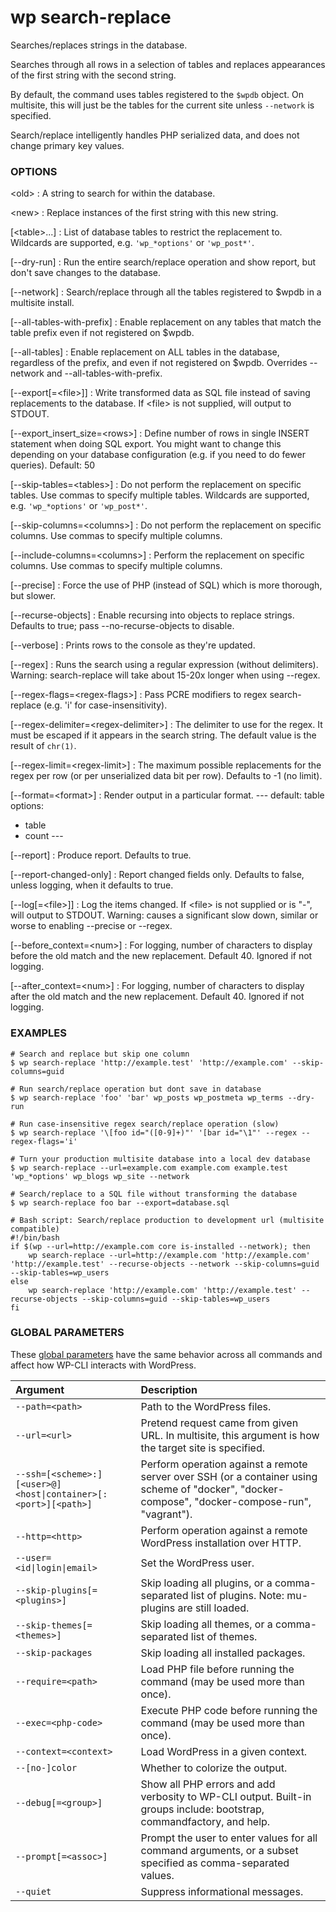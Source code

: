 # wp search-replace

Searches/replaces strings in the database.

Searches through all rows in a selection of tables and replaces appearances of the first string with the second string.

By default, the command uses tables registered to the `$wpdb` object. On multisite, this will just be the tables for the current site unless `--network` is specified.

Search/replace intelligently handles PHP serialized data, and does not change primary key values.

### OPTIONS

&lt;old&gt;
: A string to search for within the database.

&lt;new&gt;
: Replace instances of the first string with this new string.

[&lt;table&gt;...]
: List of database tables to restrict the replacement to. Wildcards are supported, e.g. `'wp_*options'` or `'wp_post*'`.

[\--dry-run]
: Run the entire search/replace operation and show report, but don't save changes to the database.

[\--network]
: Search/replace through all the tables registered to $wpdb in a multisite install.

[\--all-tables-with-prefix]
: Enable replacement on any tables that match the table prefix even if not registered on $wpdb.

[\--all-tables]
: Enable replacement on ALL tables in the database, regardless of the prefix, and even if not registered on $wpdb. Overrides --network and --all-tables-with-prefix.

[\--export[=&lt;file&gt;]]
: Write transformed data as SQL file instead of saving replacements to the database. If &lt;file&gt; is not supplied, will output to STDOUT.

[\--export_insert_size=&lt;rows&gt;]
: Define number of rows in single INSERT statement when doing SQL export. You might want to change this depending on your database configuration (e.g. if you need to do fewer queries). Default: 50

[\--skip-tables=&lt;tables&gt;]
: Do not perform the replacement on specific tables. Use commas to specify multiple tables. Wildcards are supported, e.g. `'wp_*options'` or `'wp_post*'`.

[\--skip-columns=&lt;columns&gt;]
: Do not perform the replacement on specific columns. Use commas to specify multiple columns.

[\--include-columns=&lt;columns&gt;]
: Perform the replacement on specific columns. Use commas to specify multiple columns.

[\--precise]
: Force the use of PHP (instead of SQL) which is more thorough, but slower.

[\--recurse-objects]
: Enable recursing into objects to replace strings. Defaults to true; pass --no-recurse-objects to disable.

[\--verbose]
: Prints rows to the console as they're updated.

[\--regex]
: Runs the search using a regular expression (without delimiters). Warning: search-replace will take about 15-20x longer when using --regex.

[\--regex-flags=&lt;regex-flags&gt;]
: Pass PCRE modifiers to regex search-replace (e.g. 'i' for case-insensitivity).

[\--regex-delimiter=&lt;regex-delimiter&gt;]
: The delimiter to use for the regex. It must be escaped if it appears in the search string. The default value is the result of `chr(1)`.

[\--regex-limit=&lt;regex-limit&gt;]
: The maximum possible replacements for the regex per row (or per unserialized data bit per row). Defaults to -1 (no limit).

[\--format=&lt;format&gt;]
: Render output in a particular format.
\---
default: table
options:
  - table
  - count
\---

[\--report]
: Produce report. Defaults to true.

[\--report-changed-only]
: Report changed fields only. Defaults to false, unless logging, when it defaults to true.

[\--log[=&lt;file&gt;]]
: Log the items changed. If &lt;file&gt; is not supplied or is "-", will output to STDOUT. Warning: causes a significant slow down, similar or worse to enabling --precise or --regex.

[\--before_context=&lt;num&gt;]
: For logging, number of characters to display before the old match and the new replacement. Default 40. Ignored if not logging.

[\--after_context=&lt;num&gt;]
: For logging, number of characters to display after the old match and the new replacement. Default 40. Ignored if not logging.

### EXAMPLES

    # Search and replace but skip one column
    $ wp search-replace 'http://example.test' 'http://example.com' --skip-columns=guid

    # Run search/replace operation but dont save in database
    $ wp search-replace 'foo' 'bar' wp_posts wp_postmeta wp_terms --dry-run

    # Run case-insensitive regex search/replace operation (slow)
    $ wp search-replace '\[foo id="([0-9]+)"' '[bar id="\1"' --regex --regex-flags='i'

    # Turn your production multisite database into a local dev database
    $ wp search-replace --url=example.com example.com example.test 'wp_*options' wp_blogs wp_site --network

    # Search/replace to a SQL file without transforming the database
    $ wp search-replace foo bar --export=database.sql

    # Bash script: Search/replace production to development url (multisite compatible)
    #!/bin/bash
    if $(wp --url=http://example.com core is-installed --network); then
        wp search-replace --url=http://example.com 'http://example.com' 'http://example.test' --recurse-objects --network --skip-columns=guid --skip-tables=wp_users
    else
        wp search-replace 'http://example.com' 'http://example.test' --recurse-objects --skip-columns=guid --skip-tables=wp_users
    fi

### GLOBAL PARAMETERS

These [global parameters](https://make.wordpress.org/cli/handbook/config/) have the same behavior across all commands and affect how WP-CLI interacts with WordPress.

| **Argument**    | **Description**              |
|:----------------|:-----------------------------|
| `--path=<path>` | Path to the WordPress files. |
| `--url=<url>` | Pretend request came from given URL. In multisite, this argument is how the target site is specified. |
| `--ssh=[<scheme>:][<user>@]<host\|container>[:<port>][<path>]` | Perform operation against a remote server over SSH (or a container using scheme of "docker", "docker-compose", "docker-compose-run", "vagrant"). |
| `--http=<http>` | Perform operation against a remote WordPress installation over HTTP. |
| `--user=<id\|login\|email>` | Set the WordPress user. |
| `--skip-plugins[=<plugins>]` | Skip loading all plugins, or a comma-separated list of plugins. Note: mu-plugins are still loaded. |
| `--skip-themes[=<themes>]` | Skip loading all themes, or a comma-separated list of themes. |
| `--skip-packages` | Skip loading all installed packages. |
| `--require=<path>` | Load PHP file before running the command (may be used more than once). |
| `--exec=<php-code>` | Execute PHP code before running the command (may be used more than once). |
| `--context=<context>` | Load WordPress in a given context. |
| `--[no-]color` | Whether to colorize the output. |
| `--debug[=<group>]` | Show all PHP errors and add verbosity to WP-CLI output. Built-in groups include: bootstrap, commandfactory, and help. |
| `--prompt[=<assoc>]` | Prompt the user to enter values for all command arguments, or a subset specified as comma-separated values. |
| `--quiet` | Suppress informational messages. |
